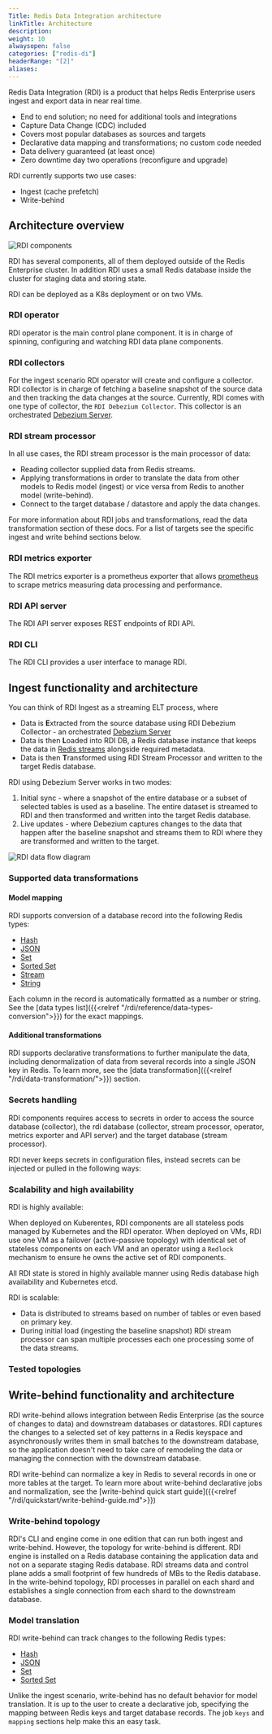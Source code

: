 ```yaml
---
Title: Redis Data Integration architecture
linkTitle: Architecture
description:
weight: 10
alwaysopen: false
categories: ["redis-di"]
headerRange: "[2]"
aliases:
---
```


Redis Data Integration (RDI) is a product that helps Redis Enterprise users ingest and export data in near real time.

- End to end solution; no need for additional tools and integrations
- Capture Data Change (CDC) included
- Covers most popular databases as sources and targets
- Declarative data mapping and transformations; no custom code needed
- Data delivery guaranteed (at least once)
- Zero downtime day two operations (reconfigure and upgrade)

RDI currently supports two use cases:

- Ingest (cache prefetch)
- Write-behind

## Architecture overview

![RDI components](/images/rdi/rdi-components.png)

RDI has several components, all of them deployed outside of the Redis Enterprise cluster. In addition RDI uses a small Redis database inside the cluster for staging data and storing state.

RDI can be deployed as a K8s deployment or on two VMs.

### RDI operator

RDI operator is the main control plane component. It is in charge of spinning, configuring and watching RDI data plane components.

### RDI collectors

For the ingest scenario RDI operator will create and configure a collector. RDI collector is in charge of fetching a baseline snapshot of the source data and then tracking the data changes at the source.
Currently, RDI comes with one type of collector, the `RDI Debezium Collector`. This collector is an orchestrated [Debezium Server](https://debezium.io/).

### RDI stream processor

In all use cases, the RDI stream processor is the main processor of data:

- Reading collector supplied data from Redis streams.
- Applying transformations in order to translate the data from other models to Redis model (ingest) or vice versa from Redis to another model (write-behind).
- Connect to the target database / datastore and apply the data changes.

For more information about RDI jobs and transformations, read the data transformation section of these docs.
For a list of targets see the specific ingest and write behind sections below.

### RDI metrics exporter

The RDI metrics exporter is a prometheus exporter that allows [prometheus](https://prometheus.io/) to scrape metrics measuring data processing and performance.

### RDI API server

The RDI API server exposes REST endpoints of RDI API. 

### RDI CLI

The RDI CLI provides a user interface to manage RDI.


## Ingest functionality and architecture

You can think of RDI Ingest as a streaming ELT process, where

- Data is **E**xtracted from the source database using RDI Debezium Collector - an orchestrated [Debezium Server](https://debezium.io/)
- Data is then **L**oaded into RDI DB, a Redis database instance that keeps the data in [Redis streams](https://redis.io/docs/manual/data-types/streams/) alongside required metadata.
- Data is then **T**ransformed using RDI Stream Processor and written to the target Redis database.

RDI using Debezium Server works in two modes:

1. Initial sync - where a snapshot of the entire database or a subset of selected tables is used as a baseline. The entire dataset is streamed to RDI and then transformed and written into the target Redis database.
2. Live updates - where Debezium captures changes to the data that happen after the baseline snapshot and streams them to RDI where they are transformed and written to the target.

![RDI data flow diagram](/images/rdi/rdi-ingest-data-flow.png)


### Supported data transformations

#### Model mapping

RDI supports conversion of a database record into the following Redis types:

- [Hash](https://redis.io/docs/data-types/hashes/)
- [JSON](https://redis.io/docs/data-types/json/)
- [Set](https://redis.io/docs/data-types/sets/)
- [Sorted Set](https://redis.io/docs/data-types/sorted-sets/)
- [Stream](https://redis.io/docs/data-types/streams/)
- [String](https://redis.io/docs/data-types/strings/)

Each column in the record is automatically formatted as a number or string. See the [data types list]({{<relref "/rdi/reference/data-types-conversion">}}) for the exact mappings.

#### Additional transformations

RDI supports declarative transformations to further manipulate the data, including denormalization of data from several records into a single JSON key in Redis. To learn more, see the [data transformation]({{<relref "/rdi/data-transformation/">}}) section.


### Secrets handling

RDI components requires access to secrets in order to access the source database (collector), the rdi database (collector, stream processor, operator, metrics exporter and API server) and the target database (stream processor).

RDI never keeps secrets in configuration files, instead secrets can be injected or pulled in the following ways:


### Scalability and high availability

RDI is highly available:

When deployed on Kuberentes, RDI components are all stateless pods managed by Kubernetes and the RDI operator.
When deployed on VMs, RDI use one VM as a failover (active-passive topology) with identical set of stateless components on each VM and an operator using a `Redlock` mechanism to ensure he owns the active set of RDI components.

All RDI state is stored in highly available manner using Redis database high availability and Kubernetes etcd.

RDI is scalable:

- Data is distributed to streams based on number of tables or even based on primary key.
- During initial load (ingesting the baseline snapshot) RDI stream processor can span multiple processes each one processing some of the data streams.

### Tested topologies



## Write-behind functionality and architecture

RDI write-behind allows integration between Redis Enterprise (as the source of changes to data) and downstream databases or datastores.
RDI captures the changes to a selected set of key patterns in a Redis keyspace and asynchronously writes them in small batches to the downstream database, so the application doesn't need to take care of remodeling the data or managing the connection with the downstream database.

RDI write-behind can normalize a key in Redis to several records in one or more tables at the target.
To learn more about write-behind declarative jobs and normalization, see the [write-behind quick start guide]({{<relref "/rdi/quickstart/write-behind-guide.md">}})

### Write-behind topology

RDI's CLI and engine come in one edition that can run both ingest and write-behind. However, the topology for write-behind is different.
RDI engine is installed on a Redis database containing the application data and not on a separate staging Redis database. RDI streams data and control plane adds a small footprint of few hundreds of MBs to the Redis database. In the write-behind topology, RDI processes in parallel on each shard and establishes a single connection from each shard to the downstream database.

### Model translation

RDI write-behind can track changes to the following Redis types:

- [Hash](https://redis.io/docs/data-types/hashes/)
- [JSON](https://redis.io/docs/data-types/json/)
- [Set](https://redis.io/docs/data-types/sets/)
- [Sorted Set](https://redis.io/docs/data-types/sorted-sets/)

Unlike the ingest scenario, write-behind has no default behavior for model translation. It is up to the user to create a declarative job, specifying the mapping between Redis keys and target database records.
The job `keys` and `mapping` sections help make this an easy task.
